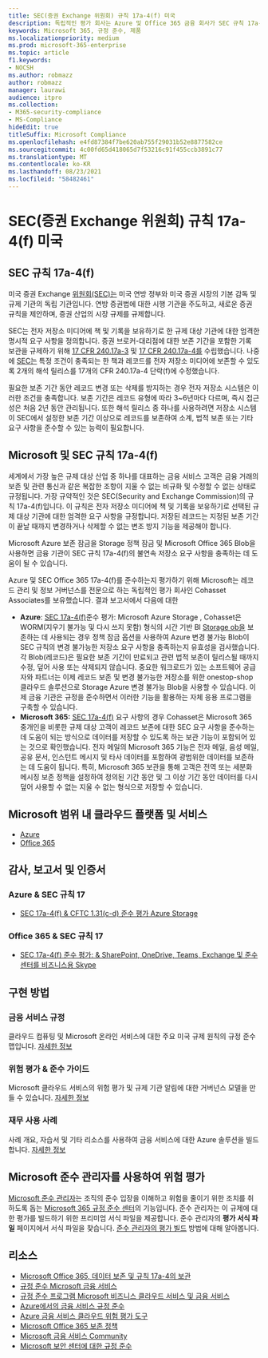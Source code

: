 ```yaml
---
title: SEC(증권 Exchange 위원회) 규칙 17a-4(f) 미국
description: 독립적인 평가 회사는 Azure 및 Office 365 금융 회사가 SEC 규칙 17a-4(f) 기록 보존 및 변경 불가능한 저장소 요구 사항을 충족하는 데 도움이 될 수 있는 것으로 확인했습니다.
keywords: Microsoft 365, 규정 준수, 제품
ms.localizationpriority: medium
ms.prod: microsoft-365-enterprise
ms.topic: article
f1.keywords:
- NOCSH
ms.author: robmazz
author: robmazz
manager: laurawi
audience: itpro
ms.collection:
- M365-security-compliance
- MS-Compliance
hideEdit: true
titleSuffix: Microsoft Compliance
ms.openlocfilehash: e4fd87384f7be620ab755f29031b52e8877582ce
ms.sourcegitcommit: 4c00fd65d418065d7f53216c91f455ccb3891c77
ms.translationtype: MT
ms.contentlocale: ko-KR
ms.lasthandoff: 08/23/2021
ms.locfileid: "58482461"
---
```

# <a name="securities-and-exchange-commission-sec-rule-17a-4f-united-states"></a>SEC(증권 Exchange 위원회) 규칙 17a-4(f) 미국

## <a name="about-sec-rule-17a-4f"></a>SEC 규칙 17a-4(f)

미국 증권 Exchange [위원회(SEC)는](https://www.sec.gov/) 미국 연방 정부와 미국 증권 시장의 기본 감독 및 규제 기관의 독립 기관입니다. 연방 증권법에 대한 시행 기관을 주도하고, 새로운 증권 규칙을 제안하며, 증권 산업의 시장 규제를 규제합니다.

SEC는 전자 저장소 미디어에 책 및 기록을 보유하기로 한 규제 대상 기관에 대한 엄격한 명시적 요구 사항을 정의합니다. 증권 브로커-대리점에 대한 보존 기간을 포함한 기록 보관을 규제하기 위해 [17 CFR 240.17a-3](https://www.govinfo.gov/app/details/CFR-2012-title17-vol3/CFR-2012-title17-vol3-sec240-17a-3) 및 [17 CFR 240.17a-4를](https://www.ecfr.gov/cgi-bin/text-idx?mc=true&node=pt17.4.240&rgn=div5#se17.4.240_117a_64) 수립했습니다. 나중에 [SEC는](https://www.sec.gov/rules/interp/34-47806.htm) 특정 조건이 충족되는 한 책과 레코드를 전자 저장소 미디어에 보존할 수 있도록 2개의 해석 릴리스를 17개의 CFR 240.17a-4 단락(f)에 수정했습니다.

필요한 보존 기간 동안 레코드 변경 또는 삭제를 방지하는 경우 전자 저장소 시스템은 이러한 조건을 충족합니다. 보존 기간은 레코드 유형에 따라 3~6년마다 다르며, 즉시 접근성은 처음 2년 동안 관리됩니다. 또한 해석 릴리스 중 하나를 사용하려면 저장소 시스템이 SEC에서 설정한 보존 기간 이상으로 레코드를 보존하여 소계, 법적 보존 또는 기타 요구 사항을 준수할 수 있는 능력이 필요합니다.

## <a name="microsoft-and-sec-rule-17a-4f"></a>Microsoft 및 SEC 규칙 17a-4(f)

세계에서 가장 높은 규제 대상 산업 중 하나를 대표하는 금융 서비스 고객은 금융 거래의 보존 및 관련 통신과 같은 복잡한 조항이 지울 수 없는 비규화 및 수정할 수 없는 상태로 규정됩니다. 가장 규약적인 것은 SEC(Security and Exchange Commission)의 규칙 17a-4(f)입니다. 이 규칙은 전자 저장소 미디어에 책 및 기록을 보유하기로 선택된 규제 대상 기관에 대한 엄격한 요구 사항을 규정합니다. 저장된 레코드는 지정된 보존 기간이 끝날 때까지 변경하거나 삭제할 수 없는 변조 방지 기능을 제공해야 합니다.

Microsoft Azure 보존 잠금을 Storage 정책 잠금 및 Microsoft Office 365 Blob을 사용하면 금융 기관이 SEC 규칙 17a-4(f)의 불연속 저장소 요구 사항을 충족하는 데 도움이 될 수 있습니다.

Azure 및 SEC Office 365 17a-4(f)를 준수하는지 평가하기 위해 Microsoft는 레코드 관리 및 정보 거버넌스를 전문으로 하는 독립적인 평가 회사인 Cohasset Associates를 보유했습니다. 결과 보고서에서 다음에 대한

- **Azure**: [SEC 17a-4(f)](https://servicetrust.microsoft.com/ViewPage/MSComplianceGuide?command=Download&downloadType=Document&downloadId=19b08fd4-d276-43e8-9461-715981d0ea20&docTab=4ce99610-c9c0-11e7-8c2c-f908a777fa4d_GRC_Assessment_Reports)준수 평가: Microsoft Azure Storage , Cohasset은 WORM(지우기 불가능 및 다시 쓰지 못함) 형식의 시간 기반 Bl [Storage ob을](/azure/storage/blobs/storage-blob-immutable-storage) 보존하는 데 사용되는 경우 정책 잠금 옵션을 사용하여 Azure 변경 불가능 Blob이 SEC 규칙의 변경 불가능한 저장소 요구 사항을 충족하는지 유효성을 검사했습니다. 각 Blob(레코드)은 필요한 보존 기간이 만료되고 관련 법적 보존이 릴리스될 때까지 수정, 덮어 사용 또는 삭제되지 않습니다. 중요한 워크로드가 있는 소프트웨어 공급자와 파트너는 이제 레코드 보존 및 변경 불가능한 저장소를 위한 onestop-shop 클라우드 솔루션으로 Storage Azure 변경 불가능 Blob을 사용할 수 있습니다. 이제 금융 기관은 규정을 준수하면서 이러한 기능을 활용하는 자체 응용 프로그램을 구축할 수 있습니다.
- **Microsoft 365:** [SEC 17a-4(f)](/microsoft-365/compliance/retention-regulatory-requirements#sec-17a-4f-finra-4511c-and-cftc-131c-d) 요구 사항의 경우 Cohasset은 Microsoft 365 중개인을 비롯한 규제 대상 고객이 레코드 보존에 대한 SEC 요구 사항을 준수하는 데 도움이 되는 방식으로 데이터를 저장할 수 있도록 하는 보관 기능이 포함되어 있는 것으로 확인했습니다. 전자 메일의 Microsoft 365 기능은 전자 메일, 음성 메일, 공유 문서, 인스턴트 메시지 및 타사 데이터를 포함하여 광범위한 데이터를 보존하는 데 도움이 됩니다. 특히, Microsoft 365 보관을 통해 고객은 전역 또는 세분화 메시징 보존 정책을 설정하여 정의된 기간 동안 및 그 이상 기간 동안 데이터를 다시 덮어 사용할 수 없는 지울 수 없는 형식으로 저장할 수 있습니다.

## <a name="microsoft-in-scope-cloud-platforms--services"></a>Microsoft 범위 내 클라우드 플랫폼 및 서비스

- [Azure](https://gallery.technet.microsoft.com/Overview-of-Azure-c1be3942)
- [Office 365](https://aka.ms/Office365ComplianceOfferings)

## <a name="audits-reports-and-certificates"></a>감사, 보고서 및 인증서

### <a name="azure--sec-rule-17"></a>Azure & SEC 규칙 17

- [SEC 17a-4(f) & CFTC 1.31(c-d) 준수 평가 Azure Storage](https://azure.microsoft.com/resources/azure-immutable-storage-assessment-for-sec-17a-4f-by-cohasset/)

### <a name="office-365--sec-rule-17"></a>Office 365 & SEC 규칙 17

- [SEC 17a-4(f) 준수 평가: & SharePoint, OneDrive, Teams, Exchange 및 준수 센터를 비즈니스용 Skype](https://servicetrust.microsoft.com/ViewPage/TrustDocumentsV3?command=Download&downloadType=Document&downloadId=2dc92867-5f83-49d8-ad04-9e7295c9e40e&tab=7f51cb60-3d6c-11e9-b2af-7bb9f5d2d913&docTab=7f51cb60-3d6c-11e9-b2af-7bb9f5d2d913_FAQ_and_White_Papers)

## <a name="how-to-implement"></a>구현 방법

### <a name="financial-services-regulation"></a>금융 서비스 규정

클라우드 컴퓨팅 및 Microsoft 온라인 서비스에 대한 주요 미국 규제 원칙의 규정 준수 맵입니다. [자세한 정보](https://servicetrust.microsoft.com/ViewPage/TrustDocuments?command=Download&downloadType=Document&downloadId=5b483567-00b0-4d86-96ae-ee887dadb61c&docTab=6d000410-c9e9-11e7-9a91-892aae8839ad_Compliance_Guides)

### <a name="risk-assessment--compliance-guide"></a>위험 평가 & 준수 가이드

Microsoft 클라우드 서비스의 위험 평가 및 규제 기관 알림에 대한 거버넌스 모델을 만들 수 있습니다. [자세한 정보](https://servicetrust.microsoft.com/ViewPage/TrustDocuments?command=Download&downloadType=Document&downloadId=edee9b14-3661-4a16-ba83-c35caf672bd7&docTab=6d000410-c9e9-11e7-9a91-892aae8839ad_FAQ_and_White_Papers)

### <a name="financial-use-cases"></a>재무 사용 사례

사례 개요, 자습서 및 기타 리소스를 사용하여 금융 서비스에 대한 Azure 솔루션을 빌드합니다. [자세한 정보](/azure/industry/financial/)

## <a name="use-microsoft-compliance-manager-to-assess-your-risk"></a>Microsoft 준수 관리자를 사용하여 위험 평가

[Microsoft 준수 관리자](/microsoft-365/compliance/compliance-manager)는 조직의 준수 입장을 이해하고 위험을 줄이기 위한 조치를 취하도록 돕는 [Microsoft 365 규정 준수 센터](/microsoft-365/compliance/microsoft-365-compliance-center)의 기능입니다. 준수 관리자는 이 규제에 대한 평가를 빌드하기 위한 프리미엄 서식 파일을 제공합니다. 준수 관리자의 **평가 서식 파일** 페이지에서 서식 파일을 찾습니다. [준수 관리자의 평가 빌드](/microsoft-365/compliance/compliance-manager-assessments) 방법에 대해 알아봅니다.

## <a name="resources"></a>리소스

- [Microsoft Office 365, 데이터 보존 및 규칙 17a-4의 보관](https://www.microsoft.com/microsoft-365/blog/2015/11/10/office-365-exchange-online-archiving-now-meets-sec-rule-17a-4-requirements/)
- [규정 준수 Microsoft 금융 서비스](https://download.microsoft.com/download/6/4/7/64707E3E-6D3E-45D0-8207-A0EA3201B4A6/Microsoft%20Cloud%20-%20Financial%20Services%20Compliance%20Program%20\(Print\).pdf)
- [규정 준수 프로그램 Microsoft 비즈니스 클라우드 서비스 및 금융 서비스](https://servicetrust.microsoft.com/viewpage/financialservicesoverview)
- [Azure에서의 금융 서비스 규정 준수](https://azure.microsoft.com/resources/videos/azurecon-2015-financial-services-compliance-in-azure/)
- [Azure 금융 서비스 클라우드 위험 평가 도구](https://servicetrust.microsoft.com/ViewPage/FFIECBlueprint?command=Download&downloadType=Document&downloadId=079a1973-711a-428f-9312-9ddd290cff7b&docTab=c726d5c0-2d1e-11e8-a485-57140ec19669_PaaS)
- [Microsoft Office 365 보존 정책](/office365/securitycompliance/retention-policies)
- [Microsoft 금융 서비스 Community](https://techcommunity.microsoft.com/t5/financial-services/ct-p/FinancialServices)
- [Microsoft 보안 센터에 대한 규정 준수](https://www.microsoft.com/trust-center/compliance/compliance-overview)
